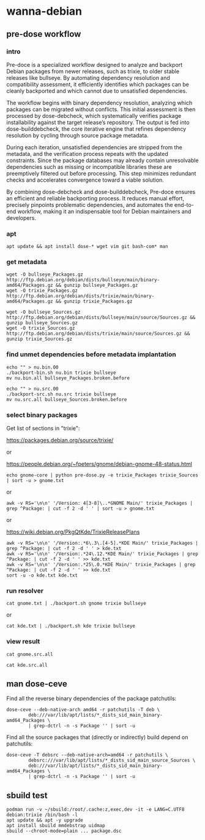 # wanna-debian

## pre-dose workflow

### intro

Pre-doce is a specialized workflow designed to analyze and backport Debian packages from newer releases, such as trixie, to older stable releases like bullseye. By automating dependency resolution and compatibility assessment, it efficiently identifies which packages can be cleanly backported and which cannot due to unsatisfied dependencies.

The workflow begins with binary dependency resolution, analyzing which packages can be migrated without conflicts. This initial assessment is then processed by dose-debcheck, which systematically verifies package installability against the target release’s repository. The output is fed into dose-builddebcheck, the core iterative engine that refines dependency resolution by cycling through source package metadata.

During each iteration, unsatisfied dependencies are stripped from the metadata, and the verification process repeats with the updated constraints. Since the package databases may already contain unresolvable dependencies such as missing or incompatible libraries these are preemptively filtered out before processing. This step minimizes redundant checks and accelerates convergence toward a viable solution.

By combining dose-debcheck and dose-builddebcheck, Pre-doce ensures an efficient and reliable backporting process. It reduces manual effort, precisely pinpoints problematic dependencies, and automates the end-to-end workflow, making it an indispensable tool for Debian maintainers and developers.

### apt

`apt update && apt install dose-* wget vim git bash-com* man`

### get metadata

```
wget -O bullseye_Packages.gz http://ftp.debian.org/debian/dists/bullseye/main/binary-amd64/Packages.gz && gunzip bullseye_Packages.gz
wget -O trixie_Packages.gz http://ftp.debian.org/debian/dists/trixie/main/binary-amd64/Packages.gz && gunzip trixie_Packages.gz

wget -O bullseye_Sources.gz http://ftp.debian.org/debian/dists/bullseye/main/source/Sources.gz && gunzip bullseye_Sources.gz
wget -O trixie_Sources.gz http://ftp.debian.org/debian/dists/trixie/main/source/Sources.gz && gunzip trixie_Sources.gz
```

### find unmet dependencies before metadata implantation

```
echo "" > nu.bin.00
./backport-bin.sh nu.bin trixie bullseye
mv nu.bin.all bullseye_Packages.broken.before
```
```
echo "" > nu.src.00
./backport-src.sh nu.src trixie bullseye
mv nu.src.all bullseye_Sources.broken.before
```

### select binary packages

Get list of sections in "trixie":

https://packages.debian.org/source/trixie/

or

https://people.debian.org/~fpeters/gnome/debian-gnome-48-status.html

`echo gnome-core | python pre-dose.py -e trixie_Packages trixie_Sources | sort -u > gnome.txt`

or

`awk -v RS='\n\n' '/Version: 4[3-8]\..*GNOME Main/' trixie_Packages | grep ^Package: | cut -f 2 -d ' ' | sort -u > gnome.txt`

or

https://wiki.debian.org/PkgQtKde/TrixieReleasePlans

```
awk -v RS='\n\n' '/Version:.*6\.3\.[4-5].*KDE Main/' trixie_Packages | grep ^Package: | cut -f 2 -d ' ' > kde.txt
awk -v RS='\n\n' '/Version:.*24\.12.*KDE Main/' trixie_Packages | grep ^Package: | cut -f 2 -d ' ' >> kde.txt
awk -v RS='\n\n' '/Version:.*25\.0.*KDE Main/' trixie_Packages | grep ^Package: | cut -f 2 -d ' ' >> kde.txt
sort -u -o kde.txt kde.txt
```

### run resolver

`cat gnome.txt | ./backport.sh gnome trixie bullseye`

or 

`cat kde.txt | ./backport.sh kde trixie bullseye`

### view result

`cat gnome.src.all`

`cat kde.src.all`

## man dose-ceve

Find all the reverse binary dependencies of the package patchutils:
```
dose-ceve --deb-native-arch amd64 -r patchutils -T deb \
        deb:///var/lib/apt/lists/*_dists_sid_main_binary-amd64_Packages \
        | grep-dctrl -n -s Package '' | sort -u
```
Find all the source packages that (directly or indirectly) build depend on patchutils:
```
dose-ceve -T debsrc --deb-native-arch=amd64 -r patchutils \
        debsrc:///var/lib/apt/lists/*_dists_sid_main_source_Sources \
        deb:///var/lib/apt/lists/*_dists_sid_main_binary-amd64_Packages \
        | grep-dctrl -n -s Package '' | sort -u
```

## sbuild test

```
podman run -v ~/sbuild:/root/.cache:z,exec,dev -it -e LANG=C.UTF8 debian:trixie /bin/bash -l
apt update && apt -y upgrade
apt install sbuild mmdebstrap uidmap
sbuild --chroot-mode=plain ... package.dsc
```